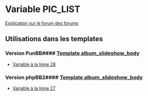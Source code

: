 # Variable PIC_LIST
[Explication sur le forum des forums](http://forum.forumactif.com/t294113-listing-des-variables#PIC_LIST)
## Utilisations dans les templates
### Version PunBB#### [Template album_slideshow_body](punbb/album_slideshow_body.md)
* [Variable à la ligne 28](../punbb/album_slideshow_body.tpl#L28)
### Version phpBB2#### [Template album_slideshow_body](subsilver/album_slideshow_body.md)
* [Variable à la ligne 27](../subsilver/album_slideshow_body.tpl#L27)